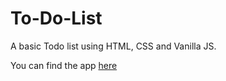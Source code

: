# To-Do-List
A basic Todo list using HTML, CSS and Vanilla JS.

You can find the app [here](https://todolistinvanillajs.netlify.app/)
